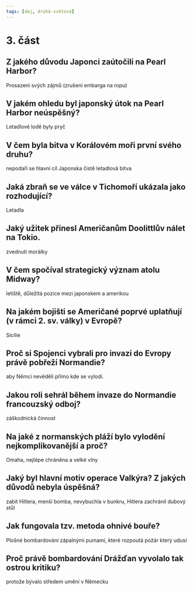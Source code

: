 ```yaml
---
tags: [dej, druhá-světová]
---
```

# 3. část
## Z jakého důvodu Japonci zaútočili na Pearl Harbor?
Prosazení svých zájmů (zrušení embarga na ropu)
## V jakém ohledu byl japonský útok na Pearl Harbor neúspěšný?
Letadlové lodě byly pryč
## V čem byla bitva v Korálovém moři první svého druhu?
nepodaří se hlavní cíl Japonska
čistě letadlová bitva
## Jaká zbraň se ve válce v Tichomoří ukázala jako rozhodující?
Letadla
## Jaký užitek přinesl Američanům Doolittlův nálet na Tokio.
zvednutí morálky
## V čem spočíval strategický význam atolu Midway?
letiště, důležitá pozice mezi japonskem a amerikou
## Na jakém bojišti se Američané poprvé uplatňují (v rámci 2. sv. války) v Evropě?
Sicílie
## Proč si Spojenci vybrali pro invazi do Evropy právě pobřeží Normandie?
aby Němci nevěděli přímo kde se vylodí.
## Jakou roli sehrál během invaze do Normandie francouzský odboj?
záškodnická činnost
## Na jaké z normanských pláží bylo vylodění nejkomplikovanější a proč?
Omaha, nejlépe chráněna a velké vlny
## Jaký byl hlavní motiv operace Valkýra? Z jakých důvodů nebyla úspěšná?
zabít Hitlera, menší bomba, nevybuchla v bunkru, Hitlera zachránil dubový stůl
## Jak fungovala tzv. metoda ohnivé bouře?
Plošné bombardování zápalnými pumami, které rozpoutá požár který udusí
## Proč právě bombardování Drážďan vyvolalo tak ostrou kritiku?
protože bývalo středem umění v Německu